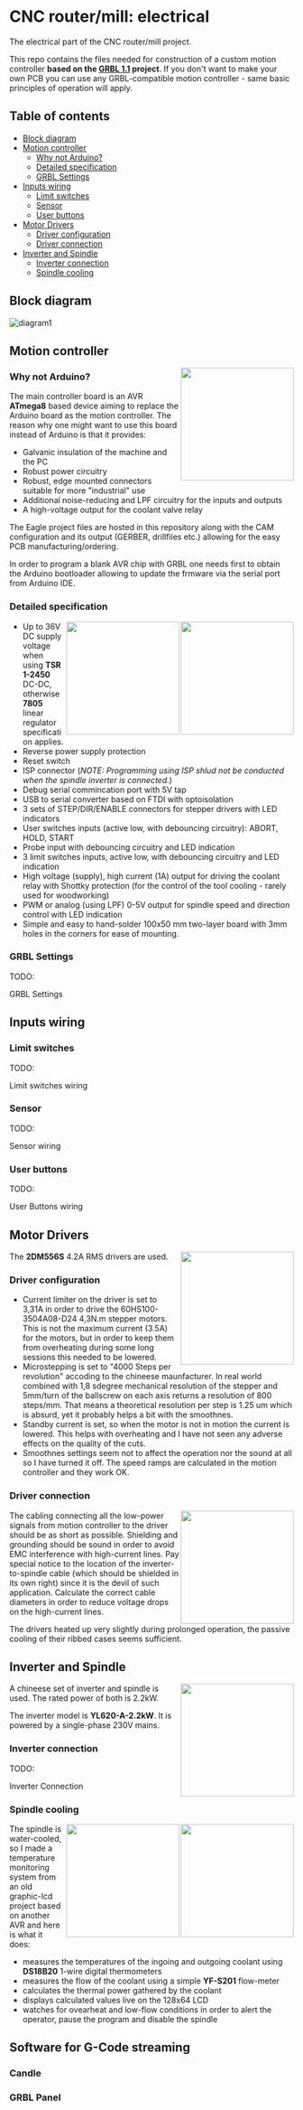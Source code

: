 # CNC router/mill: electrical
The electrical part of the CNC router/mill project.

This repo contains the files needed for construction of a custom motion controller **based on the [GRBL 1.1](https://github.com/gnea/grbl) project**. If you don't want to make your own PCB you can use any GRBL-compatible motion controller - same basic principles of operation will apply.

## Table of contents
  * [Block diagram](#block-diagram)
  * [Motion controller](#motion-controller)
    + [Why not Arduino?](#why-not-arduino-)
    + [Detailed specification](#detailed-specification)
    + [GRBL Settings](#grbl-settings)
  * [Inputs wiring](#inputs-wiring)
    + [Limit switches](#limit-switches)
    + [Sensor](#sensor)
    + [User buttons](#user-buttons)
  * [Motor Drivers](#motor-drivers)
    + [Driver configuration](#driver-configuration)
    + [Driver connection](#driver-connection)
  * [Inverter and Spindle](#inverter-and-spindle)
    + [Inverter connection](#inverter-connection)
    + [Spindle cooling](#spindle-cooling)

## Block diagram

![diagram1](./Images/diagram1.png)

## Motion controller

<img align="right" height="200" src="./Images/pcb.PNG">

### Why not Arduino?
The main controller board is an AVR **ATmega8** based device aiming to replace the Arduino board as the motion controller. The reason why one might want to use this board instead of Arduino is that it provides:
* Galvanic insulation of the machine and the PC
* Robust power circuitry
* Robust, edge mounted connectors suitable for more "industrial" use
* Additional noise-reducing and LPF circuitry for the inputs and outputs
* A high-voltage output for the coolant valve relay

The Eagle project files are hosted in this repository along with the CAM configuration and its output (GERBER, drillfiles etc.) allowing for the easy PCB manufacturing/ordering.

In order to program a blank AVR chip with GRBL one needs first to obtain the Arduino bootloader allowing to update the frmware via the serial port from Arduino IDE.

### Detailed specification

<img align="right" height="200" src="./Images/schematic1.png">
<img align="right" height="200" src="./Images/schematic2.png">

* Up to 36V DC supply voltage when using **TSR 1-2450** DC-DC, otherwise **7805** linear regulator specification applies.
* Reverse power supply protection
* Reset switch
* ISP connector (*NOTE: Programming using ISP shlud not be conducted when the spindle inverter is connected.*)
* Debug serial commincation port with 5V tap
* USB to serial converter based on FTDI with optoisolation
* 3 sets of STEP/DIR/ENABLE connectors for stepper drivers with LED indicators
* User switches inputs (active low, with debouncing circuitry): ABORT, HOLD, START
* Probe input with debouncing circuitry and LED indication
* 3 limit switches inputs, active low, with debouncing circuitry and LED indication
* High voltage (supply), high current (1A) output for driving the coolant relay with Shottky protection (for the control of the tool cooling - rarely used for woodworking)
* PWM or analog (using LPF) 0-5V output for spindle speed and direction control with LED indication
* Simple and easy to hand-solder 100x50 mm two-layer board with 3mm holes in the corners for ease of mounting. 

### GRBL Settings
TODO: 

GRBL Settings

## Inputs wiring
### Limit switches
TODO:

Limit switches wiring

### Sensor
TODO:

Sensor wiring

### User buttons
TODO:

User Buttons wiring

## Motor Drivers
<img align="right" height="200" src="./Images/driver1.PNG">

The **2DM556S** 4.2A RMS drivers are used.

### Driver configuration

* Current limiter on the driver is set to 3,31A in order to drive the 60HS100-3504A08-D24 4,3N.m stepper motors. This is not the maximum current (3.5A) for the motors, but in order to keep them from overheating during some long sessions this needed to be lowered.
* Microstepping is set to "4000 Steps per revolution" accoding to the chineese maunfacturer. In real world combined with 1,8 sdegree mechanical resolution of the stepper and 5mm/turn of the ballscrew on each axis returns a resolution of 800 steps/mm. That means a theoretical resolution per step is 1.25 um which is absurd, yet it probably helps a bit with the smoothnes.
* Standby current is set, so when the motor is not in motion the current is lowered. This helps with overheating and I have not seen any adverse effects on the quality of the cuts.
* Smoothnes settings seem not to affect the operation nor the sound at all so I have turned it off. The speed ramps are calculated in the motion controller and they work OK. 

### Driver connection
<img align="right" height="200" src="./Images/driver_connection.png">

The cabling connecting all the low-power signals from motion controller to the driver should be as short as possible. Shielding and grounding should be sound in order to avoid EMC interference with high-current lines. Pay special notice to the location of the inverter-to-spindle cable (which should be shielded in its own right) since it is the devil of such application. Calculate the correct cable diameters in order to reduce voltage drops on the high-current lines. 

The drivers heated up very slightly during prolonged operation, the passive cooling of their ribbed cases seems sufficient.

## Inverter and Spindle
<img align="right" height="200" src="./Images/inverter2k2.jpg">

A chineese set of inverter and spindle is used. The rated power of both is 2.2kW.

The inverter model is **YL620-A-2.2kW**. It is powered by a single-phase 230V mains.

### Inverter connection

TODO: 

Inverter Connection

### Spindle cooling
<img align="right" height="200" src="./Images/temp_display.jpg">
<img align="right" height="200" src="./Images/spindle_cooling.jpg">

The spindle is water-cooled, so I made a temperature monitoring system from an old graphic-lcd project based on another AVR and here is what it does:
* measures the temperatures of the ingoing and outgoing coolant using **DS18B20** 1-wire digital thermometers
* measures the flow of the coolant using a simple **YF-S201** flow-meter
* calculates the thermal power gathered by the coolant
* displays calculated values live on the 128x64 LCD
* watches for ovearheat and low-flow conditions in order to alert the operator, pause the program and disable the spindle

## Software for G-Code streaming
### Candle

### GRBL Panel





